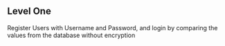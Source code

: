 ## Level One

Register Users with Username and Password, and login by comparing the values from the database without encryption
